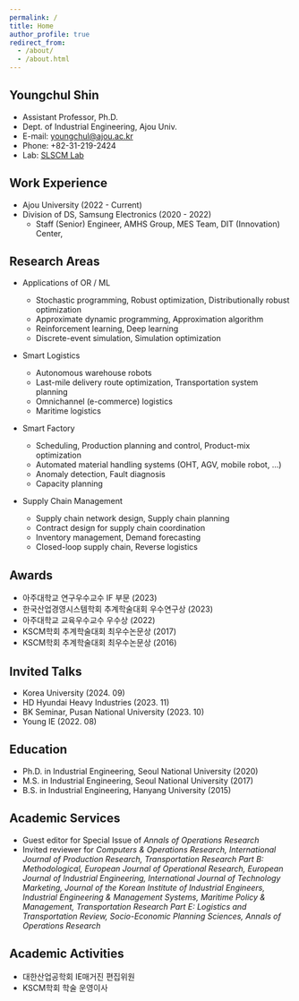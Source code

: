 ```yaml
---
permalink: /
title: Home
author_profile: true
redirect_from:
  - /about/
  - /about.html
---
```

## Youngchul Shin
* Assistant Professor, Ph.D.
* Dept. of Industrial Engineering, Ajou Univ.
* E-mail: youngchul@ajou.ac.kr
* Phone: +82-31-219-2424
* Lab: [SLSCM Lab](https://ycshin.oopy.io/)

## Work Experience
* Ajou University (2022 - Current)
* Division of DS, Samsung Electronics (2020 - 2022)
  * Staff (Senior) Engineer, AMHS Group, MES Team, DIT (Innovation) Center, 

## Research Areas
* Applications of OR / ML
  * Stochastic programming, Robust optimization, Distributionally robust optimization 
  * Approximate dynamic programming, Approximation algorithm
  * Reinforcement learning, Deep learning
  * Discrete-event simulation, Simulation optimization
 
* Smart Logistics
  * Autonomous warehouse robots
  * Last-mile delivery route optimization, Transportation system planning
  * Omnichannel (e-commerce) logistics
  * Maritime logistics

* Smart Factory
  * Scheduling, Production planning and control, Product-mix optimization
  * Automated material handling systems (OHT, AGV, mobile robot, ...)
  * Anomaly detection, Fault diagnosis
  * Capacity planning

* Supply Chain Management
  * Supply chain network design, Supply chain planning
  * Contract design for supply chain coordination
  * Inventory management, Demand forecasting
  * Closed-loop supply chain, Reverse logistics 
 
## Awards
* 아주대학교 연구우수교수 IF 부문 (2023)
* 한국산업경영시스템학회 추계학술대회 우수연구상 (2023)
* 아주대학교 교육우수교수 우수상 (2022)
* KSCM학회 추계학술대회 최우수논문상 (2017)
* KSCM학회 추계학술대회 최우수논문상 (2016)

## Invited Talks
* Korea University (2024. 09)
* HD Hyundai Heavy Industries (2023. 11)
* BK Seminar, Pusan National University (2023. 10)
* Young IE (2022. 08)
 
## Education
* Ph.D. in Industrial Engineering, Seoul National University (2020)
* M.S. in Industrial Engineering, Seoul National University (2017)
* B.S. in Industrial Engineering, Hanyang University (2015)

## Academic Services
* Guest editor for Special Issue of _Annals of Operations Research_
* Invited reviewer for _Computers & Operations Research, International Journal of Production Research, Transportation Research Part B: Methodological, European Journal of Operational Research, European Journal of Industrial Engineering, International Journal of Technology Marketing, Journal of the Korean Institute of Industrial Engineers, Industrial Engineering & Management Systems, Maritime Policy & Management, Transportation Research Part E: Logistics and Transportation Review, Socio-Economic Planning Sciences, Annals of Operations Research_

## Academic Activities
* 대한산업공학회 IE매거진 편집위원
* KSCM학회 학술 운영이사
